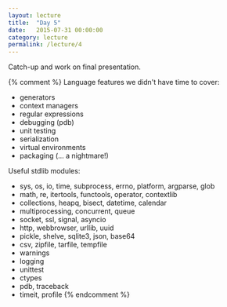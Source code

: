 ```yaml
---
layout: lecture
title:  "Day 5"
date:   2015-07-31 00:00:00
category: lecture
permalink: /lecture/4
---
```


Catch-up and work on final presentation.

{% comment %}
Language features we didn't have time to cover:
- generators
- context managers
- regular expressions
- debugging (pdb)
- unit testing
- serialization
- virtual environments
- packaging (... a nightmare!)

Useful stdlib modules:
- sys, os, io, time, subprocess, errno, platform, argparse, glob
- math, re, itertools, functools, operator, contextlib
- collections, heapq, bisect, datetime, calendar
- multiprocessing, concurrent, queue
- socket, ssl, signal, asyncio
- http, webbrowser, urllib, uuid
- pickle, shelve, sqlite3, json, base64
- csv, zipfile, tarfile, tempfile
- warnings
- logging
- unittest
- ctypes
- pdb, traceback
- timeit, profile
{% endcomment %}